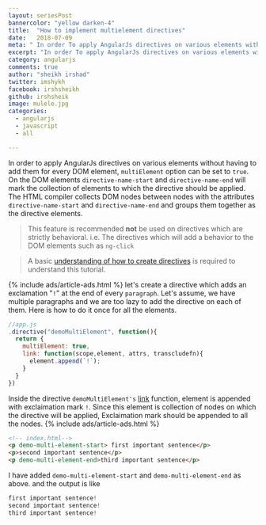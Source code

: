 ```yaml
---
layout: seriesPost
bannercolor: "yellow darken-4"
title:  "How to implement multielement directives"
date:   2018-07-09
meta: " In order To apply AngularJs directives on various elements without having to add them for every DOM element multielement option can be set to true."
excerpt: "In order To apply AngularJs directives on various elements without having to add them for every DOM element multielement option can be set to true."
category: angularjs
comments: true
author: "sheikh irshad"
twitter: imshykh  
facebook: irshsheikh
github: irshsheik
image: mulele.jpg
categories:
  - angularjs
  - javascript
  - all

---
```


In order to apply AngularJs directives on various elements without having to add them for every DOM element, `multiElement` option can be set to `true`. On the DOM elements `directive-name-start` and `directive-name-end` will mark the collection of elements to which the directive should be applied. The HTML compiler collects DOM nodes between nodes with the attributes `directive-name-start` and `directive-name-end` and groups them together as the directive elements.
> This feature is recommended **not** be used on directives which are strictly behavioral. i.e. The directives which will add a behavior to the DOM elements such as `ng-click`

> A basic [understanding of how to create directives](/posts/javascript/angularjs/Understanding-AngularJS-Directives) is required to understand this tutorial.

{% include ads/article-ads.html %}
let's create a directive which adds an exclamation "`!`" at the end of every `paragraph`. Let's assume, we have multiple paragraphs and we are too lazy to add the directive on each of them. Here is how to do it once for all the elements.

```js
//app.js
.directive("demoMultiElement", function(){
  return {
    multiElement: true,
    link: function(scope,element, attrs, transcludefn){
      element.append(`!`);
    }
  }
})
```
Inside the directive `demoMultiElement's` [link](/posts/javascript/angularjs/AngularJs-Directive-compile-link-functions) function, element is appended with exclaimation mark `!`. Since this element is collection of nodes on which the directive will be applied, Exclaimation mark should be appended to all the nodes.
{% include ads/article-ads.html %}

```html
<!-- index.html-->
<p demo-multi-element-start> first important sentence</p>
<p>second important sentence</p>
<p demo-multi-element-end>third important sentence</p>

```
I have added `demo-multi-element-start` and `demo-multi-element-end` as above. and the output is like

```js
first important sentence!
second important sentence!
third important sentence!
```
